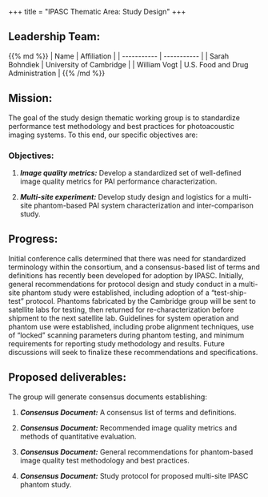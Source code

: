 +++
title = "IPASC Thematic Area: Study Design"
+++

## Leadership Team:

<div class="consortium-table">
{{% md %}}
| Name 						| Affiliation 							|
| ----------- 				| ----------- 							|
| Sarah Bohndiek			| University of Cambridge				|
| William Vogt				| U.S. Food and Drug Administration		|
{{% /md %}}
</div>

## Mission:

The goal of the study design thematic working group is to standardize performance test methodology and best practices for photoacoustic imaging systems. To this end, our specific objectives are:

<div class="listing">
<h3>Objectives:</h3>
<ol>
<li><p><em><b>Image quality metrics:</b></em> Develop a standardized set of well-defined image quality metrics for PAI performance characterization.</p></li>
<li><p><em><b>Multi-site experiment:</b></em> Develop study design and logistics for a multi-site phantom-based PAI system characterization and inter-comparison study.</p></li>
</ol>
</div>

## Progress:

Initial conference calls determined that there was need for standardized terminology within the consortium, and a consensus-based list of terms and definitions has recently been developed for adoption by IPASC. Initially, general recommendations for protocol design and study conduct in a multi-site phantom study were established, including adoption of a “test-ship-test” protocol. Phantoms fabricated by the Cambridge group will be sent to satellite labs for testing, then returned for re-characterization before shipment to the next satellite lab. Guidelines for system operation and phantom use were established, including probe alignment techniques, use of “locked” scanning parameters during phantom testing, and minimum requirements for reporting study methodology and results. Future discussions will seek to finalize these recommendations and specifications.

## Proposed deliverables:

The group will generate consensus documents establishing:
<div class="listing">
<ol>
<li><p><em><b>Consensus Document:</b></em> A consensus list of terms and definitions.</p></li>
<li><p><em><b>Consensus Document:</b></em> Recommended image quality metrics and methods of quantitative evaluation.</p></li>
<li><p><em><b>Consensus Document:</b></em> General recommendations for phantom-based image quality test methodology and best practices.</p></li>
<li><p><em><b>Consensus Document:</b></em> Study protocol for proposed multi-site IPASC phantom study.</p></li>
</ol>
</div>

